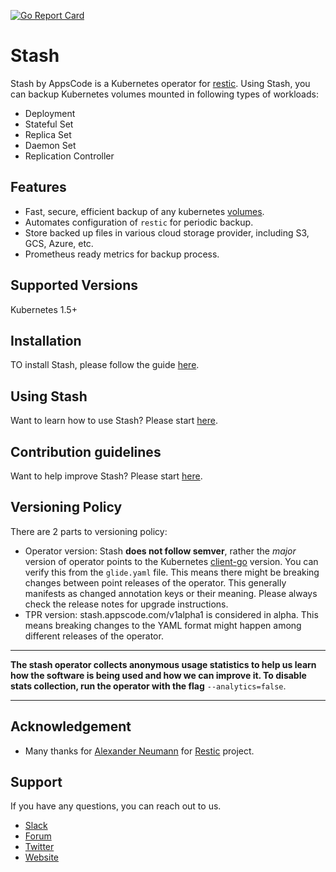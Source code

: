 [![Go Report Card](https://goreportcard.com/badge/github.com/appscode/stash)](https://goreportcard.com/report/github.com/appscode/stash)

# Stash
 Stash by AppsCode is a Kubernetes operator for [restic](https://github.com/restic/restic). Using Stash, you can backup Kubernetes volumes mounted in following types of workloads:
- Deployment
- Stateful Set
- Replica Set
- Daemon Set
- Replication Controller

## Features
 - Fast, secure, efficient backup of any kubernetes [volumes](https://kubernetes.io/docs/concepts/storage/volumes/).
 - Automates configuration of `restic` for periodic backup.
 - Store backed up files in various cloud storage provider, including S3, GCS, Azure, etc.
 - Prometheus ready metrics for backup process.

## Supported Versions
Kubernetes 1.5+

## Installation
TO install Stash, please follow the guide [here](docs/install.md).

## Using Stash
Want to learn how to use Stash? Please start [here](docs/tutorial.md).

## Contribution guidelines
Want to help improve Stash? Please start [here](CONTRIBUTION.md).

## Versioning Policy
There are 2 parts to versioning policy:
 - Operator version: Stash __does not follow semver__, rather the _major_ version of operator points to the
Kubernetes [client-go](https://github.com/kubernetes/client-go#branches-and-tags) version.
You can verify this from the `glide.yaml` file. This means there might be breaking changes
between point releases of the operator. This generally manifests as changed annotation keys or their meaning.
Please always check the release notes for upgrade instructions.
 - TPR version: stash.appscode.com/v1alpha1 is considered in alpha. This means breaking changes to the YAML format
might happen among different releases of the operator.

---

**The stash operator collects anonymous usage statistics to help us learn how the software is being used and how we can improve it. To disable stats collection, run the operator with the flag** `--analytics=false`.

---

## Acknowledgement
 - Many thanks for [Alexander Neumann](https://github.com/fd0) for [Restic](https://github.com/restic/restic) project.

## Support
If you have any questions, you can reach out to us.
* [Slack](https://slack.appscode.com)
* [Forum](https://discuss.appscode.com)
* [Twitter](https://twitter.com/AppsCodeHQ)
* [Website](https://appscode.com)
